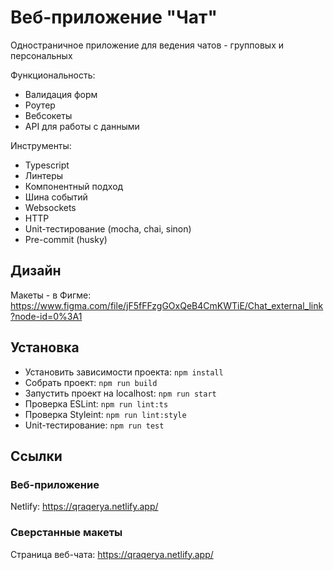 # Веб-приложение "Чат"

Одностраничное приложение для ведения чатов - групповых и персональных

Функциональность:
- Валидация форм
- Роутер
- Вебсокеты
- API для работы с данными

Инструменты:
- Typescript
- Линтеры
- Компонентный подход
- Шина событий
- Websockets
- HTTP
- Unit-тестирование (mocha, chai, sinon)
- Pre-commit (husky)

## Дизайн

Макеты - в Фигме:
https://www.figma.com/file/jF5fFFzgGOxQeB4CmKWTiE/Chat_external_link?node-id=0%3A1

## Установка

- Установить зависимости проекта: `npm install`
- Собрать проект: `npm run build`
- Запустить проект на localhost: `npm run start`
- Проверка ESLint: `npm run lint:ts`
- Проверка Styleint: `npm run lint:style`
- Unit-тестирование: `npm run test`

## Ссылки

### Веб-приложение

Netlify: https://qraqerya.netlify.app/

### Сверстанные макеты

Страница веб-чата: https://qraqerya.netlify.app/
